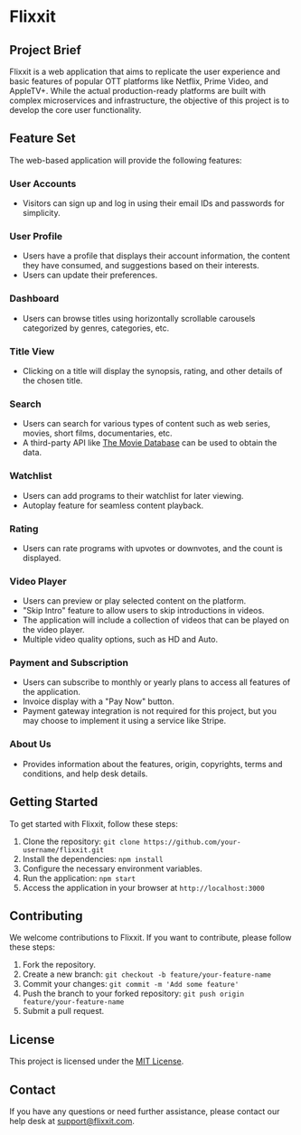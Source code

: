 # Flixxit

## Project Brief

Flixxit is a web application that aims to replicate the user experience and basic features of popular OTT platforms like Netflix, Prime Video, and AppleTV+. While the actual production-ready platforms are built with complex microservices and infrastructure, the objective of this project is to develop the core user functionality.

## Feature Set

The web-based application will provide the following features:

### User Accounts

- Visitors can sign up and log in using their email IDs and passwords for simplicity.

### User Profile

- Users have a profile that displays their account information, the content they have consumed, and suggestions based on their interests.
- Users can update their preferences.

### Dashboard

- Users can browse titles using horizontally scrollable carousels categorized by genres, categories, etc.

### Title View

- Clicking on a title will display the synopsis, rating, and other details of the chosen title.

### Search

- Users can search for various types of content such as web series, movies, short films, documentaries, etc.
- A third-party API like [The Movie Database](https://www.themoviedb.org/) can be used to obtain the data.

### Watchlist

- Users can add programs to their watchlist for later viewing.
- Autoplay feature for seamless content playback.

### Rating

- Users can rate programs with upvotes or downvotes, and the count is displayed.

### Video Player

- Users can preview or play selected content on the platform.
- "Skip Intro" feature to allow users to skip introductions in videos.
- The application will include a collection of videos that can be played on the video player.
- Multiple video quality options, such as HD and Auto.

### Payment and Subscription

- Users can subscribe to monthly or yearly plans to access all features of the application.
- Invoice display with a "Pay Now" button.
- Payment gateway integration is not required for this project, but you may choose to implement it using a service like Stripe.

### About Us

- Provides information about the features, origin, copyrights, terms and conditions, and help desk details.

## Getting Started

To get started with Flixxit, follow these steps:

1. Clone the repository: `git clone https://github.com/your-username/flixxit.git`
2. Install the dependencies: `npm install`
3. Configure the necessary environment variables.
4. Run the application: `npm start`
5. Access the application in your browser at `http://localhost:3000`

## Contributing

We welcome contributions to Flixxit. If you want to contribute, please follow these steps:

1. Fork the repository.
2. Create a new branch: `git checkout -b feature/your-feature-name`
3. Commit your changes: `git commit -m 'Add some feature'`
4. Push the branch to your forked repository: `git push origin feature/your-feature-name`
5. Submit a pull request.

## License

This project is licensed under the [MIT License](LICENSE).

## Contact

If you have any questions or need further assistance, please contact our help desk at support@flixxit.com.
